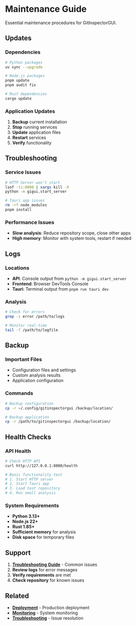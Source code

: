 # Maintenance Guide

Essential maintenance procedures for GitInspectorGUI.

## Updates

### Dependencies

```bash
# Python packages
uv sync --upgrade

# Node.js packages
pnpm update
pnpm audit fix

# Rust dependencies
cargo update
```

### Application Updates

1. **Backup** current installation
2. **Stop** running services
3. **Update** application files
4. **Restart** services
5. **Verify** functionality

## Troubleshooting

### Service Issues

```bash
# HTTP Server won't start
lsof -ti:8000 | xargs kill -9
python -m gigui.start_server

# Tauri app issues
rm -rf node_modules
pnpm install
```

### Performance Issues

-   **Slow analysis**: Reduce repository scope, close other apps
-   **High memory**: Monitor with system tools, restart if needed

## Logs

### Locations

-   **API**: Console output from `python -m gigui.start_server`
-   **Frontend**: Browser DevTools Console
-   **Tauri**: Terminal output from `pnpm run tauri dev`

### Analysis

```bash
# Check for errors
grep -i error /path/to/logs

# Monitor real-time
tail -f /path/to/logfile
```

## Backup

### Important Files

-   Configuration files and settings
-   Custom analysis results
-   Application configuration

### Commands

```bash
# Backup configuration
cp -r ~/.config/gitinspectorgui /backup/location/

# Backup application
cp -r /path/to/gitinspectorgui /backup/location/
```

## Health Checks

### API Health

```bash
# Check HTTP API
curl http://127.0.0.1:8000/health

# Basic functionality test
# 1. Start HTTP server
# 2. Start Tauri app
# 3. Load test repository
# 4. Run small analysis
```

### System Requirements

-   **Python 3.13+**
-   **Node.js 22+**
-   **Rust 1.85+**
-   **Sufficient memory** for analysis
-   **Disk space** for temporary files

## Support

1. **[Troubleshooting Guide](../development/troubleshooting.md)** - Common issues
2. **Review logs** for error messages
3. **Verify requirements** are met
4. **Check repository** for known issues

## Related

-   **[Deployment](deployment.md)** - Production deployment
-   **[Monitoring](monitoring.md)** - System monitoring
-   **[Troubleshooting](../development/troubleshooting.md)** - Issue resolution

